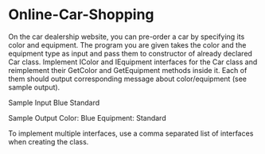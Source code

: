 # Online-Car-Shopping
On the car dealership website, you can pre-order a car by specifying its color and equipment.
The program you are given takes the color and the equipment type as input and pass them to constructor of already declared Car class.
Implement IColor and IEquipment interfaces for the Car class and reimplement their GetColor and GetEquipment methods inside it. Each of them should output corresponding message about color/equipment (see sample output).

Sample Input
Blue
Standard

Sample Output
Color: Blue
Equipment: Standard

To implement multiple interfaces, use a comma separated list of interfaces when creating the class.
